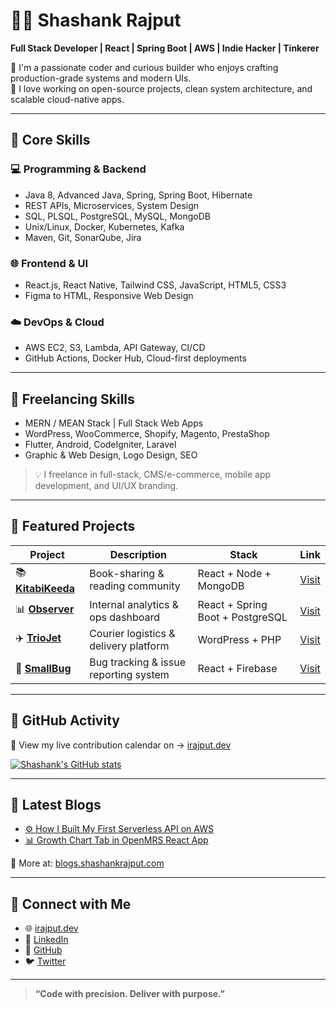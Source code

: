# 👨‍💻 Shashank Rajput

**Full Stack Developer | React | Spring Boot | AWS | Indie Hacker | Tinkerer**

🚀 I'm a passionate coder and curious builder who enjoys crafting production-grade systems and modern UIs.  
🧠 I love working on open-source projects, clean system architecture, and scalable cloud-native apps.
<!-- 🎓 I hold a **BSc(Hons) in Computer Science** from **BITS Pilani** and am pursuing an **MTech in Artificial Intelligence** from **IISc Bangalore**. -->

---

## 🧠 Core Skills

### 💻 Programming & Backend
- Java 8, Advanced Java, Spring, Spring Boot, Hibernate  
- REST APIs, Microservices, System Design  
- SQL, PLSQL, PostgreSQL, MySQL, MongoDB  
- Unix/Linux, Docker, Kubernetes, Kafka  
- Maven, Git, SonarQube, Jira

### 🌐 Frontend & UI
- React.js, React Native, Tailwind CSS, JavaScript, HTML5, CSS3  
- Figma to HTML, Responsive Web Design

### ☁️ DevOps & Cloud
- AWS EC2, S3, Lambda, API Gateway, CI/CD  
- GitHub Actions, Docker Hub, Cloud-first deployments

---

## 💼 Freelancing Skills

- MERN / MEAN Stack | Full Stack Web Apps  
- WordPress, WooCommerce, Shopify, Magento, PrestaShop  
- Flutter, Android, CodeIgniter, Laravel  
- Graphic & Web Design, Logo Design, SEO

> 💡 I freelance in full-stack, CMS/e-commerce, mobile app development, and UI/UX branding.

---


## 🚀 Featured Projects

| Project | Description | Stack | Link |
|--------|-------------|-------|------|
| 📚 [**KitabiKeeda**](https://kitabikeeda.com) | Book-sharing & reading community | React + Node + MongoDB | [Visit](https://kitabikeeda.com) |
| 📊 [**Observer**](https://observer.globuslogic.com) | Internal analytics & ops dashboard | React + Spring Boot + PostgreSQL | [Visit](https://observer.globuslogic.com) |
| ✈️ [**TrioJet**](https://triojet.in) | Courier logistics & delivery platform | WordPress + PHP | [Visit](https://triojet.in) |
| 🐞 [**SmallBug**](https://smallbug.com) | Bug tracking & issue reporting system | React + Firebase | [Visit](https://smallbug.com) |


---

## 📆 GitHub Activity

📍 View my live contribution calendar on → [irajput.dev](https://irajput.dev)

[![Shashank's GitHub stats](https://github-readme-stats.vercel.app/api?username=shashankongit&show_icons=true&theme=radical)](https://github.com/shashankongit)

---

## 📝 Latest Blogs

- [⚙️ How I Built My First Serverless API on AWS](https://blogs.shashankrajput.com/how-i-built-my-first-serverless-api-with-aws-lambda-and-api-gateway)  
- [📊 Growth Chart Tab in OpenMRS React App](https://blogs.shashankrajput.com/growth-chart-openmrs-react)

📰 More at: [blogs.shashankrajput.com](https://blogs.shashankrajput.com)

---

## 🔗 Connect with Me

- 🌐 [irajput.dev](https://irajput.dev)  
- 💼 [LinkedIn](https://linkedin.com/in/shashank-rajput)  
- 🐙 [GitHub](https://github.com/shashankongit)  
- 🐦 [Twitter](https://twitter.com/shashark1010)

---

> **“Code with precision. Deliver with purpose.”**

